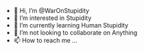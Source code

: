 - 👋 Hi, I’m @WarOnStupidity
- 👀 I’m interested in Stupidity
- 🌱 I’m currently learning Human Stupidity
- 💞️ I’m not looking to collaborate on Anything
- 📫 How to reach me ...

<!---
WarOnStupidity/WarOnStupidity is a ✨ special ✨ repository because its `README.md` (this file) appears on your GitHub profile.
You can click the Preview link to take a look at your changes.
--->
